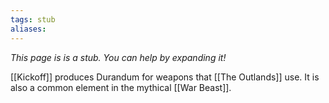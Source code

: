 ```yaml
---
tags: stub
aliases:
---
```

*This page is is a stub. You can help by expanding it!*

[[Kickoff]] produces Durandum for weapons that [[The Outlands]] use. It is also a common element in the mythical [[War Beast]].